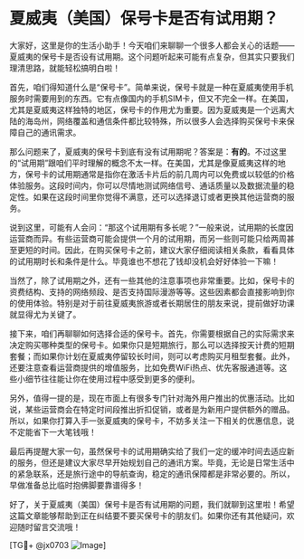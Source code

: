 # 夏威夷（美国）保号卡是否有试用期？

大家好，这里是你的生活小助手！今天咱们来聊聊一个很多人都会关心的话题——夏威夷的保号卡是否设有试用期。这个问题听起来可能有点复杂，但其实只要我们理清思路，就能轻松搞明白啦！

首先，咱们得知道什么是“保号卡”。简单来说，保号卡就是一种在夏威夷使用手机服务时需要用到的东西。它有点像国内的手机SIM卡，但又不完全一样。在美国，尤其是夏威夷这样独特的地区，保号卡的作用尤为重要。因为夏威夷是一个远离大陆的海岛州，网络覆盖和通信条件都比较特殊，所以很多人会选择购买保号卡来保障自己的通讯需求。

那么问题来了，夏威夷的保号卡到底有没有试用期呢？答案是：**有的**。不过这里的“试用期”跟咱们平时理解的概念不太一样。在美国，尤其是像夏威夷这样的地方，保号卡的试用期通常是指你在激活卡片后的前几周内可以免费或以较低的价格体验服务。这段时间内，你可以尽情地测试网络信号、通话质量以及数据流量的稳定性。如果在这段时间里你觉得不满意，还可以选择退订或者更换其他运营商的服务。

说到这里，可能有人会问：“那这个试用期有多长呢？”一般来说，试用期的长度因运营商而异。有些运营商可能会提供一个月的试用期，而另一些则可能只给两周甚至更短的时间。因此，在购买保号卡之前，建议大家仔细阅读相关条款，看看具体的试用期时长和条件是什么。毕竟谁也不想花了钱却没机会好好体验一下嘛！

当然了，除了试用期之外，还有一些其他的注意事项也非常重要。比如，保号卡的资费结构、支持的网络频段、是否支持国际漫游等等。这些因素都会直接影响到你的使用体验。特别是对于前往夏威夷旅游或者长期居住的朋友来说，提前做好功课就显得尤为关键了。

接下来，咱们再聊聊如何选择合适的保号卡。首先，你需要根据自己的实际需求来决定购买哪种类型的保号卡。如果你只是短期旅行，那么可以选择按天计费的短期套餐；而如果你计划在夏威夷停留较长时间，则可以考虑购买月租型套餐。此外，还要注意查看运营商提供的增值服务，比如免费WiFi热点、优先客服通道等。这些小细节往往能让你在使用过程中感受到更多的便利。

另外，值得一提的是，现在市面上有很多专门针对海外用户推出的优惠活动。比如说，某些运营商会在特定时间段推出折扣促销，或者是为新用户提供额外的赠品。所以，如果你打算入手一张夏威夷的保号卡，不妨多关注一下相关的优惠信息，说不定能省下一大笔钱哦！

最后再提醒大家一句，虽然保号卡的试用期确实给了我们一定的缓冲时间去适应新的服务，但还是建议大家尽早开始规划自己的通讯方案。毕竟，无论是日常生活中的紧急联系，还是旅行途中的导航查询，稳定的通讯保障都是非常必要的。所以，早做准备总比临时抱佛脚要靠谱得多！

好了，关于夏威夷（美国）保号卡是否有试用期的问题，我们就聊到这里啦！希望这篇文章能够帮助到正在纠结要不要买保号卡的朋友们。如果你还有其他疑问，欢迎随时留言交流哦！

[TG💪+ @jx0703 ![Image](https://github.com/user-attachments/assets/dbca1d08-cadb-493c-b0ec-ad6f7a83f270)]